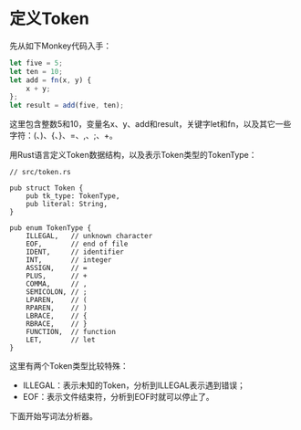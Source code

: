 # 定义Token

先从如下Monkey代码入手：
```js
let five = 5; 
let ten = 10;
let add = fn(x, y) { 
    x + y;
};
let result = add(five, ten);
```

这里包含整数5和10，变量名x、y、add和result，关键字let和fn，以及其它一些字符：(、)、{、}、=、,、;、+。

用Rust语言定义Token数据结构，以及表示Token类型的TokenType：
```rust,noplaypen
// src/token.rs

pub struct Token {
    pub tk_type: TokenType,
    pub literal: String,
}

pub enum TokenType {
    ILLEGAL,   // unknown character
    EOF,       // end of file
    IDENT,     // identifier
    INT,       // integer
    ASSIGN,    // =
    PLUS,      // +
    COMMA,     // ,
    SEMICOLON, // ;
    LPAREN,    // (
    RPAREN,    // )
    LBRACE,    // {
    RBRACE,    // }
    FUNCTION,  // function
    LET,       // let
}
```
这里有两个Token类型比较特殊：
- ILLEGAL：表示未知的Token，分析到ILLEGAL表示遇到错误；
- EOF：表示文件结束符，分析到EOF时就可以停止了。

下面开始写词法分析器。